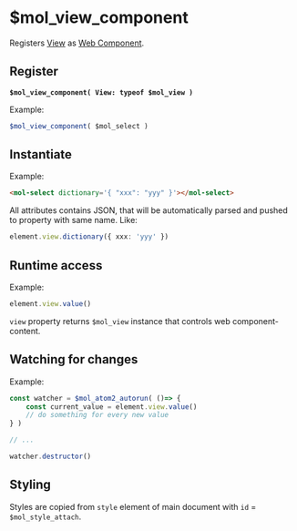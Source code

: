 # $mol_view_component

Registers [View](..) as [Web Component](https://developer.mozilla.org/en-US/docs/Web/Web_Components).

## Register

**`$mol_view_component( View: typeof $mol_view )`**

Example:

```typescript
$mol_view_component( $mol_select )
```

## Instantiate

Example:

```html
<mol-select dictionary='{ "xxx": "yyy" }'></mol-select>
```

All attributes contains JSON, that will be automatically parsed and pushed to property with same name. Like:

```typescript
element.view.dictionary({ xxx: 'yyy' })
```

## Runtime access

Example:

```typescript
element.view.value()
```

`view` property returns `$mol_view` instance that controls web component-content.

## Watching for changes

Example:

```typescript
const watcher = $mol_atom2_autorun( ()=> {
    const current_value = element.view.value()
    // do something for every new value
} )

// ...

watcher.destructor()
```

## Styling

Styles are copied from `style` element of main document with `id` = `$mol_style_attach`.
